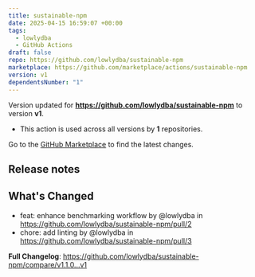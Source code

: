 ```yaml
---
title: sustainable-npm
date: 2025-04-15 16:59:07 +00:00
tags:
  - lowlydba
  - GitHub Actions
draft: false
repo: https://github.com/lowlydba/sustainable-npm
marketplace: https://github.com/marketplace/actions/sustainable-npm
version: v1
dependentsNumber: "1"
---
```



Version updated for **https://github.com/lowlydba/sustainable-npm** to version **v1**.
- This action is used across all versions by **1** repositories.

Go to the [GitHub Marketplace](https://github.com/marketplace/actions/sustainable-npm) to find the latest changes.

## Release notes

## What's Changed
* feat: enhance benchmarking workflow by @lowlydba in https://github.com/lowlydba/sustainable-npm/pull/2
* chore: add linting by @lowlydba in https://github.com/lowlydba/sustainable-npm/pull/3


**Full Changelog**: https://github.com/lowlydba/sustainable-npm/compare/v1.1.0...v1
